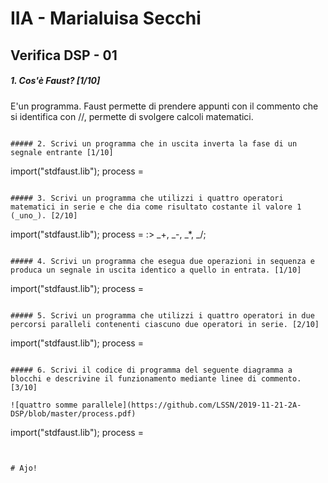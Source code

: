 # IIA - Marialuisa Secchi

## Verifica DSP - 01

##### 1. Cos'è Faust? [1/10]

E'un programma. Faust permette di prendere appunti con il commento che si identifica con //, permette di svolgere calcoli matematici.
```

##### 2. Scrivi un programma che in uscita inverta la fase di un segnale entrante [1/10]

```
import("stdfaust.lib");
process =

```

##### 3. Scrivi un programma che utilizzi i quattro operatori matematici in serie e che dia come risultato costante il valore 1 (_uno_). [2/10]

```
import("stdfaust.lib");
process = :> _+, _-, _*, _/;
```

##### 4. Scrivi un programma che esegua due operazioni in sequenza e produca un segnale in uscita identico a quello in entrata. [1/10]

```
import("stdfaust.lib");
process =
```

##### 5. Scrivi un programma che utilizzi i quattro operatori in due percorsi paralleli contenenti ciascuno due operatori in serie. [2/10]

```
import("stdfaust.lib");
process =
```

##### 6. Scrivi il codice di programma del seguente diagramma a blocchi e descrivine il funzionamento mediante linee di commento. [3/10]

![quattro somme parallele](https://github.com/LSSN/2019-11-21-2A-DSP/blob/master/process.pdf)

```
import("stdfaust.lib");
process =
```


# Ajo!
